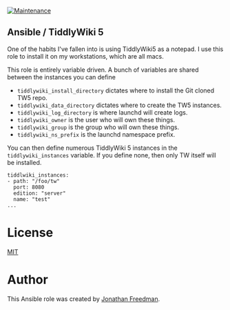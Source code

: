 [![Maintenance](https://img.shields.io/maintenance/yes/2016.svg)]()

Ansible / TiddlyWiki 5
----------------------

One of the habits I've fallen into is using TiddlyWiki5 as a notepad. I use this role to install it on my workstations, which are all macs.

This role is entirely variable driven. A bunch of variables are shared between the instances you can define

* `tiddlywiki_install_directory` dictates where to install the Git cloned TW5 repo.
* `tiddlywiki_data_directory` dictates where to create the TW5 instances.
* `tiddlywiki_log_directory` is where launchd will create logs.
* `tiddlywiki_owner` is the user who will own these things.
* `tiddlywiki_group` is the group who will own these things.
* `tiddlywiki_ns_prefix` is the launchd namespace prefix.

You can then define numerous TiddlyWiki 5 instances in the `tiddlywiki_instances` variable. If you define none, then only TW itself will be installed.

```
tiddlwiki_instances:
- path: "/foo/tw"
  port: 8080
  edition: "server"
  name: "test"
...
```

# License

[MIT](https://github.com/otakup0pe/ansible-tiddlywiki/blob/master/LICENSE)

# Author

This Ansible role was created by [Jonathan Freedman](http://jonathanfreedman.bio/).
